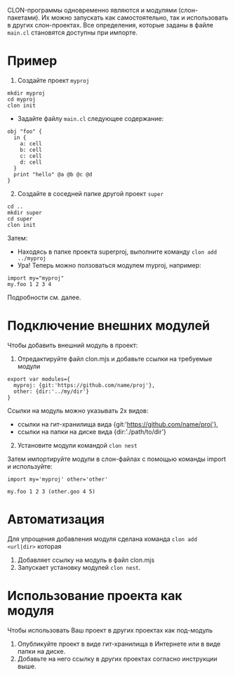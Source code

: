 CLON-программы одновременно являются и модулями (слон-пакетами).
Их можно запускать как самостоятельно, так и использовать в других слон-проектах.
Все определения, которые заданы в файле `main.cl` становятся доступны при импорте.

Пример
======

1. Создайте проект `myproj` 
```
mkdir myproj
cd myproj
clon init
```
* Задайте файлу `main.cl` следующее содержание:
```
obj "foo" {
  in {
    a: cell
    b: cell
    c: cell
    d: cell
  }
  print "hello" @a @b @c @d
}
```

2. Создайте в соседней папке другой проект `super`
```
cd ..
mkdir super
cd super
clon init
```
Затем:
* Находясь в папке проекта superproj, выполните команду `clon add ../myproj` 
* Ура! Теперь можно ползоваться модулем myproj, например:
```
import my="myproj"
my.foo 1 2 3 4
```
Подробности см. далее.

Подключение внешних модулей
===========================
Чтобы добавить внешний модуль в проект:

1. Отредактируйте файл clon.mjs и добавьте ссылки на требуемые модули
```
export var modules={
  myproj: {git:'https://github.com/name/proj'},
  other: {dir:'../my/dir'}
}
```
Ссылки на модуль можно указывать 2х видов:
* ссылки на гит-хранилища вида {git:'https://github.com/name/proj'},
* ссылки на папки на диске вида {dir:'./path/to/dir'}

2. Установите модули командой `clon nest`

Затем импортируйте модули в слон-файлах с помощью команды import и используйте:
```
import my='myproj' other='other'

my.foo 1 2 3 (other.goo 4 5)
```

Автоматизация
=============
Для упрощения добавления модуля сделана команда `clon add <url|dir>` которая
1. Добавляет ссылку на модуль в файл clon.mjs
2. Запускает установку модулей `clon nest`.

Использование проекта как модуля
================================
Чтобы использовать Ваш проект в других проектах как под-модуль
1. Опубликуйте проект в виде гит-хранилища в Интернете или в виде папки на диске. 
2. Добавьте на него ссылку в других проектах согласно инструкции выше.
